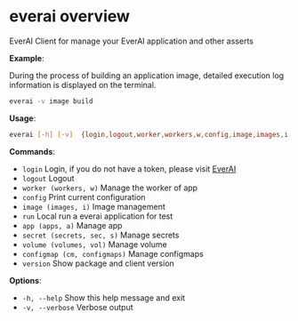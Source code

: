 # everai overview
EverAI Client for manage your EverAI application and other asserts  


**Example**:  

During the process of building an application image, detailed execution log information is displayed on the terminal.  


```bash
everai -v image build
```

**Usage**:   
```bash
everai [-h] [-v]  {login,logout,worker,workers,w,config,image,images,i,run,app,apps,a,secret,secrets,sec,s,volume,volumes,vol,autoscaling,configmap,cm,configmaps,version}...
```

**Commands**:
* `login`               Login, if you do not have a token, please visit [EverAI](https://everai.expvent.com)   
* `logout`              Logout 
* `worker (workers, w)` Manage the worker of app 
* `config`              Print current configuration 
* `image (images, i)`   Image management 
* `run`                 Local run a everai application for test 
* `app (apps, a)`       Manage app 
* `secret (secrets, sec, s)`  Manage secrets 
* `volume (volumes, vol)`  Manage volume 
* `configmap (cm, configmaps)`  Manage configmaps 
* `version`             Show package and client version 

**Options**:  
 * `-h, --help`          Show this help message and exit 
 * `-v, --verbose`       Verbose output 
 

